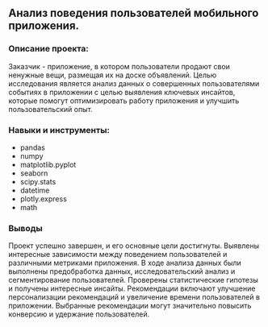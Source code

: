 ## Анализ поведения пользователей мобильного приложения.

### Описание проекта:
Заказчик - приложение, в котором пользователи продают свои ненужные вещи, размещая их на доске объявлений. 
Целью исследования является анализ данных о совершенных пользователями событиях в приложении с целью выявления ключевых инсайтов, которые помогут оптимизировать работу приложения и улучшить пользовательский опыт.

### Навыки и инструменты: 
* pandas
* numpy
* matplotlib.pyplot
* seaborn
* scipy.stats
* datetime
* plotly.express
* math

### Выводы
Проект успешно завершен, и его основные цели достигнуты. Выявлены интересные зависимости между поведением пользователей и различными метриками приложения. 
В ходе анализа данных были выполнены предобработка данных, исследовательский анализ и сегментирование пользователей. Проверены статистические гипотезы и получены интересные инсайты. Рекомендации включают улучшение персонализации рекомендаций и увеличение времени пользователей в приложении. Выбранные рекомендации могут значительно повысить конверсию и удержание пользователей.
